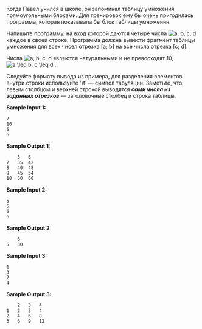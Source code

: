 Когда Павел учился в школе, он запоминал таблицу умножения прямоугольными блоками. Для тренировок ему бы очень пригодилась программа, которая показывала бы блок таблицы умножения.

Напишите программу, на вход которой даются четыре числа <img src="https://latex.codecogs.com/svg.image?a,&space;b,&space;c,&space;d" title="a, b, c, d" /> каждое в своей строке. Программа должна вывести фрагмент таблицы умножения для всех чисел отрезка [a; b] на все числа отрезка [c; d].

Числа <img src="https://latex.codecogs.com/svg.image?a,&space;b,&space;c,&space;d" title="a, b, c, d" /> являются натуральными и не превосходят 10, <img src="https://latex.codecogs.com/svg.image?a&space;\leq&space;&space;b,&space;c&space;\leq&space;&space;d" title="a \leq b, c \leq d" /> .

Следуйте формату вывода из примера, для разделения элементов внутри строки используйте '\t' — символ табуляции. Заметьте, что левым столбцом и верхней строкой выводятся ***сами числа из заданных отрезков*** — заголовочные столбец и строка таблицы.

**Sample Input 1:**

```commandline
7
10
5
6
```


**Sample Output 1:**

```commandline
    5   6
7   35  42
8   40  48
9   45  54
10  50  60
```


**Sample Input 2:**

```commandline
5
5
6
6
```


**Sample Output 2:**

```commandline
    6
5   30
```


**Sample Input 3:**

```commandline
1
3
2
4
```


**Sample Output 3:**

```commandline
    2   3   4
1   2   3   4
2   4   6   8
3   6   9   12
```


